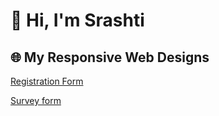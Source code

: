 # 👋 Hi, I'm Srashti

## 🌐 My Responsive Web Designs
[Registration Form](https://im-srashtiagarwal.github.io/registration-form/)

[Survey form](https://im-srashtiagarwal.github.io/survey-form/)

